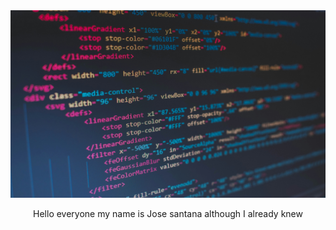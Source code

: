<div align = "center">
  <img src = "imagen.jpg" width = 850 height = 300/>
  <p>Hello everyone my name is Jose santana although I already knew</p>
</div>
<div align = "center">
</div>
